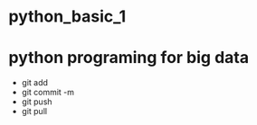 # python_basic_1


# python programing for big data

* git add
* git commit -m
* git push
* git pull
# 
